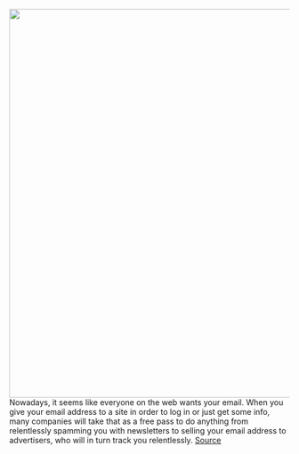 <img src='https://cdn.vox-cdn.com/thumbor/-dgJLMpGG_xFpS6wEimIF4NnnlY=/0x0:2048x1365/1200x675/filters:focal(861x520:1187x846)/cdn.vox-cdn.com/uploads/chorus_image/image/70234358/VRG_Illo_4902_Security_hide.0.jpg' width='700px' /><br/>
Nowadays, it seems like everyone on the web wants your email. When you give your email address to a site in order to log in or just get some info, many companies will take that as a free pass to do anything from relentlessly spamming you with newsletters to selling your email address to advertisers, who will in turn track you relentlessly.
<a href='https://www.theverge.com/22792380/email-address-hide-advertising-spam-apple-firefox-how-to'> Source <a/>